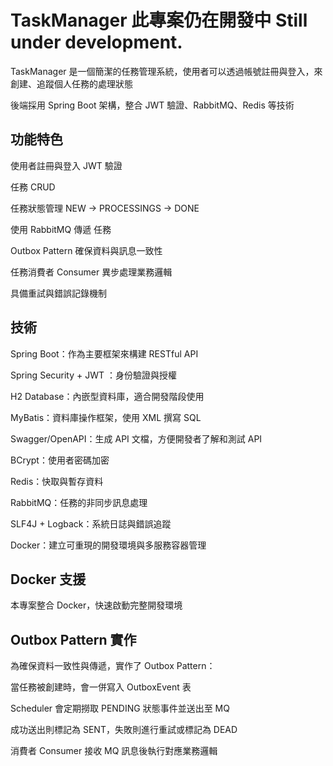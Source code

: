 # TaskManager  此專案仍在開發中 Still under development.

TaskManager 是一個簡潔的任務管理系統，使用者可以透過帳號註冊與登入，來創建、追蹤個人任務的處理狀態

後端採用 Spring Boot 架構，整合 JWT 驗證、RabbitMQ、Redis 等技術

## 功能特色
使用者註冊與登入 JWT 驗證

任務 CRUD

任務狀態管理 NEW → PROCESSINGS → DONE

使用 RabbitMQ 傳遞 任務

Outbox Pattern 確保資料與訊息一致性

任務消費者 Consumer 異步處理業務邏輯

具備重試與錯誤記錄機制


## 技術
Spring Boot：作為主要框架來構建 RESTful API

Spring Security + JWT ：身份驗證與授權

H2 Database：內嵌型資料庫，適合開發階段使用

MyBatis：資料庫操作框架，使用 XML 撰寫 SQL

Swagger/OpenAPI：生成 API 文檔，方便開發者了解和測試 API

BCrypt：使用者密碼加密

Redis：快取與暫存資料

RabbitMQ：任務的非同步訊息處理

SLF4J + Logback：系統日誌與錯誤追蹤

Docker：建立可重現的開發環境與多服務容器管理

## Docker 支援
本專案整合 Docker，快速啟動完整開發環境

## Outbox Pattern 實作
為確保資料一致性與傳遞，實作了 Outbox Pattern：

當任務被創建時，會一併寫入 OutboxEvent 表

Scheduler 會定期撈取 PENDING 狀態事件並送出至 MQ

成功送出則標記為 SENT，失敗則進行重試或標記為 DEAD

消費者 Consumer 接收 MQ 訊息後執行對應業務邏輯
